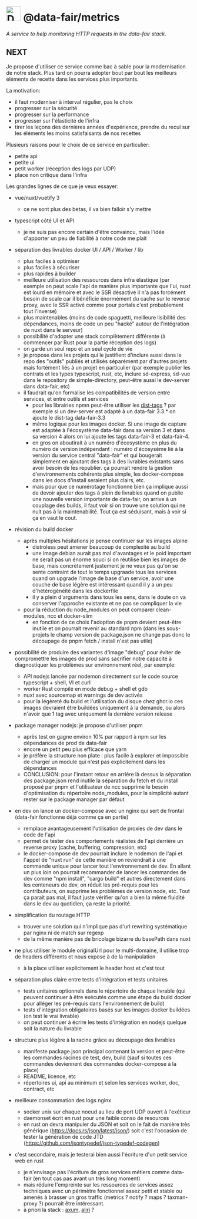 # <img alt="Data FAIR logo" src="https://cdn.jsdelivr.net/gh/data-fair/data-fair@master/public/assets/logo.svg" width="40"> @data-fair/metrics

*A service to help monitoring HTTP requests in the data-fair stack.*

## NEXT

Je propose d'utiliser ce service comme bac à sable pour la modernisation de notre stack. Plus tard on pourra adopter bout par bout les meilleurs éléments de recette dans les services plus importants.

La motivation:
  - il faut moderniser à interval régulier, pas le choix
  - progresser sur la sécurité
  - progresser sur la performance
  - progresser sur l'élasticité de l'infra
  - tirer les leçons des dernières années d'expérience, prendre du recul sur les éléments les moins satisfaisants de nos recettes

Plusieurs raisons pour le choix de ce service en particulier:

  - petite api
  - petite ui
  - petit worker (réception des logs par UDP)
  - place non critique dans l'infra

Les grandes lignes de ce que je veux essayer:

  - vue/nuxt/vuetify 3
    - ce ne sont plus des betas, il va bien falloir s'y mettre
  
  - typescript côté UI et API
    - je ne suis pas encore certain d'être convaincu, mais l'idée d'apporter un peu de fiabilité à notre code me plait
  
  - séparation des livrables docker UI / API / Worker / lib
    - plus faciles à optimiser
    - plus faciles à sécuriser
    - plus rapides à builder
    - meilleure utilisation des ressources dans infra élastique (par exemple on peut scale l'api de manière plus importante que l'ui, nuxt est lourd en mémoire et avec le SSR désactivé il n'a pas forcément besoin de scale car il bénéficie énormément du cache sur le reverse proxy, avec le SSR activé comme pour portals c'est probablement tout l'inverse)
    - plus maintenables (moins de code spaguetti, meilleure lisibilité des dépendances, moins de code un peu "hacké" autour de l'intégration de nuxt dans le serveur)
    - possibilité d'adopter une stack complètement différente (à commencer par Rust pour la partie réception des logs)
    - on garde un seul repo et un seul cycle de vie
    - je propose dans les projets qui le justifient d'inclure aussi dans le repo des "outils" publiés et utilisés séparément par d'autres projets mais fortément liés à un projet en particulier (par exemple publier les contrats et les types typescript, rust, etc, inclure sd-express, sd-vue dans le repository de simple-directory, peut-être aussi le dev-server dans data-fair, etc)
    - il faudrait qu'on formalise les compatibilités de version entre services, et entre outils et services
      - pour les librairies npmn peut-être utiliser les [dist-tags](https://docs.npmjs.com/adding-dist-tags-to-packages) ? par exemple si un dev-server est adapté à un data-fair 3.3.* on ajoute le dist-tag data-fair-3.3
      - même logique pour les images docker. Si une image de capture est adaptée à l'écosystème data-fair dans sa version 3 et dans sa version 4 alors on lui ajoute les tags data-fair-3 et data-fair-4.
      - en gros on aboutirait à un numéro d'écosystème en plus du numéro de version indépendant : numéro d'écosysème lié à la version du service central "data-fair" et qui bougerait simplement en ajoutant des tags à des livrables existants sans avoir besoin de les republier. ça pourrait rendre la gestion d'environnements cohérents plus simple, les docker-compose dans les docs d'install seraient plus clairs, etc.
      - mais pour que ce numérotage fonctionne bien ça implique aussi de devoir ajouter des tags à plein de livrables quand on publie une nouvelle version importante de data-fair, on arrive à un couplage des builds, il faut voir si on trouve une solution qui ne nuit pas à la maintenabilité. Tout ça est séduisant, mais à voir si ça en vaut le cout.
  
  - révision du build docker
    - après multiples hésitations je pense continuer sur les images alpine
      - distroless peut amener beaucoup de complexité au build
      - une image debian aurait pas mal d'avantages et le poid important ne serait pas un énorme souci si on réutilise bien les images de base, mais concrètement justement je ne veux pas qu'on se sente contraint de tout le temps upgraade tous les services quand on upgrade l'image de base d'un service, avoir une couche de base légère est intéressant quand il y a un peu d'hétérogénéité dans les dockerfile
      - il y a plein d'arguments dans tous les sens, dans le doute on va conserver l'approche existante et ne pas se compliquer la vie
    - pour la réduction du node_modules on peut comparer clean-modules, ncc et docker-slim
      - en fonction de ce choix l'adoption de pnpm devient peut-être inutile et on pourrait revenir au standard npm (dans les sous-projets le champ version de package.json ne change pas donc le découpage de pnpm fetch / install n'est pas utile)
  
  - possibilité de produire des variantes d'image "debug" pour éviter de compromettre les images de prod sans sacrifier notre capacité à diagnostiquer les problèmes sur environnement réel, par exemple:
    - API nodejs lancée par nodemon directement sur le code source typescript + shell, VI et curl
    - worker Rust compilé en mode debug + shell et gdb
    - nuxt avec sourcemap et warnings de dev activés
    - pour la légèreté du build et l'utilisation du disque chez ghcr.io ces images devraient être buildées uniquement à la demande, ou alors n'avoir que 1 tag avec uniquement la dernière version release

  - package manager nodejs: je propose d'utiliser pnpm
    - après test on gagne environ 10% par rapport à npm sur les dépendances de prod de data-fair
    - encore un petit peu plus efficace que yarn
    - je préfère la structure non plate : plus facile à explorer et impossible de charger un module qui n'est pas explicitement dans les dépendances
    - CONCLUSION: pour l'instant retour en arrière là dessus la séparation des package.json rend inutile la séparation du fetch et du install proposé par pnpm et l'utilisateur de ncc supprime le besoin d'optimisation du répertoire node_modules, pour la simplicité autant rester sur le package manager par défaut

  - en dev on lance un docker-compose avec un nginx qui sert de frontal (data-fair fonctionne déjà comme ça en partie)
    - remplace avantageusement l'utilisation de proxies de dev dans le code de l'api
    - permet de tester des comportements réalistes de l'api derrière un reverse proxy (cache, buffering, compression, etc)
    - le docker-compose de dev pourrait inclure le nodemon de l'api et l'appel de "nuxt run" de cette manière on reviendrait à une commande unique pour lancer tout l'environnement de dev. En allant un plus loin on pourrait recommander de lancer les commandes de dev comme "npm install", "cargo build" et autres directement dans les conteneurs de dev, on réduit les pré-requis pour les contributeurs, on supprime les problèmes de version node, etc. Tout ça parait pas mal, il faut juste vérifier qu'on a bien la même fluidité dans le dev au quotidien, ça reste la priorité.

  - simplification du routage HTTP
    - trouver une solution qui n'implique pas d'url rewriting systématique par nginx ni de match sur regexp
    - de la même manière pas de bricolage bizarre du basePath dans nuxt
   
  - ne plus utiliser le module originalUrl pour le multi-domaine, il utilise trop de headers différents et nous expose à de la manipulation
    - à la place utiliser explicitement le header host et c'est tout

  - séparation plus claire entre tests d'intégration et tests unitaires
    - tests unitaires optionnels dans le répertoire de chaque livrable (qui peuvent continuer à être exécutés comme une étape du build docker pour alléger les pré-requis dans l'environnement de build)
    - tests d'intégration obligatoires basés sur les images docker buildées (on test le vrai livrable)
    - on peut continuer à écrire les tests d'intégration en nodejs quelque soit la nature du livrable

  - structure plus légère à la racine grâce au découpage des livrables
    - manifeste package.json principal contenant la version et peut-être les commandes racines de test, dev, build (sauf si toutes ces commandes deviennent des commandes docker-compose à la place)
    - README, licence, etc
    - répertoires ui, api au minimum et selon les services worker, doc, contract, etc

  - meilleure consommation des logs nginx
    - socker unix sur chaque noeud au lieu de port UDP ouvert à l'exétieur
    - daemonset écrit en rust pour une faible conso de resources
    - en rust on devra manipuler du JSON et soit on le fait de manière très générique (https://docs.rs/json/latest/json/) soit c'est l'occasion de tester la génération de code JTD (https://github.com/jsontypedef/json-typedef-codegen)

  - c'est secondaire, mais je testerai bien aussi l'écriture d'un petit service web en rust
    - je n'envisage pas l'écriture de gros services métiers comme data-fair (en tout cas pas avant un très long moment)
    - mais réduire l'empreinte sur les ressources de services assez techniques avec un périmètre fonctionnel assez petit et stable ou amenés à brasser un gros traffic (metrics ? notify ? maps ? taxman-proxy ?) pourrait être intéressant.
    - à priori la stack : [axum](https://docs.rs/axum/latest/axum/), [aliri](https://lib.rs/crates/aliri_tower) ?

